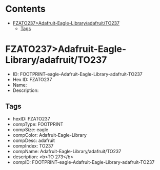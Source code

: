 



Contents
========

* [FZATO237>Adafruit-Eagle-Library/adafruit/TO237](#fzato237adafruit-eagle-libraryadafruitto237)
	* [Tags](#tags)

# FZATO237>Adafruit-Eagle-Library/adafruit/TO237

- ID: FOOTPRINT-eagle-Adafruit-Eagle-Library-adafruit-TO237
- Hex ID: FZATO237
- Name: 
- Description: 

## Tags

- hexID: FZATO237
- oompType: FOOTPRINT
- oompSize: eagle
- oompColor: Adafruit-Eagle-Library
- oompDesc: adafruit
- oompIndex: TO237
- oompName: Adafruit-Eagle-Library/adafruit/TO237
- description: &lt;b&gt;TO 273&lt;/b&gt;
- oompID: FOOTPRINT-eagle-Adafruit-Eagle-Library-adafruit-TO237
